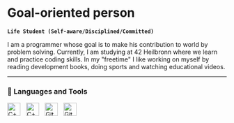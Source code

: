 # Goal-oriented person

**`Life Student (Self-aware/Disciplined/Committed)`** <!--'driven, committed, self-aware, disciplined, determined -->

I am a programmer whose goal is to make his contribution to world by problem solving.
Currently, I am studying at 42 Heilbronn where we learn and practice coding skills. In my "freetime" I like working on myself by reading development books, doing sports and watching educational videos.

---

### 🧰 Languages and Tools

<img align="left" alt="C++" width="30px" style="padding-right:10px;" src="https://cdn.jsdelivr.net/gh/devicons/devicon/icons/cplusplus/cplusplus-line.svg" />
<img align="left" alt="C++" width="30px" style="padding-right:10px;" src="https://cdn.jsdelivr.net/gh/devicons/devicon/icons/c/c-line.svg" />
<img align="left" alt="Git" width="30px" style="padding-right:10px;" src="https://cdn.jsdelivr.net/gh/devicons/devicon/icons/git/git-original.svg" />
<img align="left" alt="GitHub" width="30px" style="padding-right:10px;" src="https://cdn.jsdelivr.net/gh/devicons/devicon/icons/github/github-original.svg" />
<br />
<br />

#

<!-- <details>
	<summary><h3>👨‍💻 Jamshidbek's Coding Journey</h3></summary>
	I have always been a tech guy, but at some point I decided to learn useful skills for job market. I took a Word/Excel/Power-point course. And that's when my teacher told me that I should try programming as he could see good problem solving skills. I  -->